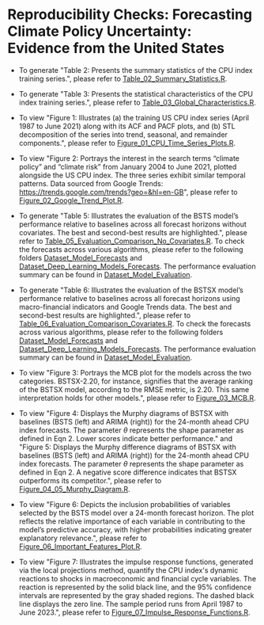 # Reproducibility Checks: Forecasting Climate Policy Uncertainty: Evidence from the United States

* To generate "Table 2: Presents the summary statistics of the CPU index training series.", please refer to [Table_02_Summary_Statistics.R](https://github.com/Donia-212/Forecasting-the-US-Climate-Policy-Uncertainty-using-Bayesian-Machine-Learning/blob/main/Table_02_Summary_Statistics.R).

* To generate "Table 3: Presents the statistical characteristics of the CPU index training series.", please refer to [Table_03_Global_Characteristics.R](https://github.com/Donia-212/Forecasting-the-US-Climate-Policy-Uncertainty-using-Bayesian-Machine-Learning/blob/main/Table_03_Global_Characteristics.R).

* To view "Figure 1: Illustrates (a) the training US CPU index series (April 1987 to June 2021) along with its ACF and PACF plots, and (b) STL decomposition of the series into trend, seasonal, and remainder components.", please refer to [Figure_01_CPU_Time_Series_Plots.R](https://github.com/Donia-212/Forecasting-the-US-Climate-Policy-Uncertainty-using-Bayesian-Machine-Learning/blob/main/Figure_01_CPU_Time_Series_Plots.R).

* To view "Figure 2: Portrays the interest in the search terms “climate policy” and “climate risk” from January 2004 to June 2021, plotted alongside the US CPU index. The three series exhibit similar temporal patterns. Data sourced from
Google Trends: https://trends.google.com/trends?geo=&hl=en-GB", please refer to [Figure_02_Google_Trend_Plot.R](https://github.com/Donia-212/Forecasting-the-US-Climate-Policy-Uncertainty-using-Bayesian-Machine-Learning/blob/main/Figure_02_Google_Trend_Plot.R).

* To generate "Table 5: Illustrates the evaluation of the BSTS model’s performance relative to baselines across all forecast horizons
without covariates. The best and second-best results are highlighted.", please refer to [Table_05_Evaluation_Comparison_No_Covariates.R](https://github.com/Donia-212/Forecasting_Climate_Policy_Uncertainty_Evidence_from_the_United_States/blob/main/Table_05_Evaluation_Comparison_No_Covariates.R). To check the forecasts across various algorithms, please refer to the following folders [Dataset_Model_Forecasts](https://github.com/Donia-212/Forecasting-the-US-Climate-Policy-Uncertainty-using-Bayesian-Machine-Learning/blob/main/Dataset/Dataset_Model_Evaluation/Results%20Combined%20-%20Without%20Covariates.xlsx) and [Dataset_Deep_Learning_Models_Forecasts](https://github.com/Donia-212/Forecasting-the-US-Climate-Policy-Uncertainty-using-Bayesian-Machine-Learning/tree/main/Dataset/Dataset_Deep_Learning_Models_Forecasts/Models%20-%20No%20Covariates). The performance evaluation summary can be found in [Dataset_Model_Evaluation](https://github.com/Donia-212/Forecasting-the-US-Climate-Policy-Uncertainty-using-Bayesian-Machine-Learning/blob/main/Dataset/Dataset_Model_Evaluation/Results%20Combined%20-%20Without%20Covariates.xlsx).

* To generate "Table 6: Illustrates the evaluation of the BSTSX model’s performance relative to baselines across all forecast horizons
using macro-financial indicators and Google Trends data. The best and second-best results are highlighted.", please refer to [Table_06_Evaluation_Comparison_Covariates.R](https://github.com/Donia-212/Forecasting-the-US-Climate-Policy-Uncertainty-using-Bayesian-Machine-Learning/blob/main/Table_06_Evaluation_Comparison_Covariates.R). To check the forecasts across various algorithms, please refer to the following folders [Dataset_Model_Forecasts](https://github.com/Donia-212/Forecasting-the-US-Climate-Policy-Uncertainty-using-Bayesian-Machine-Learning/blob/main/Dataset/Dataset_Model_Evaluation/Results%20Combined%20-%20Covariates.xlsx) and [Dataset_Deep_Learning_Models_Forecasts](https://github.com/Donia-212/Forecasting-the-US-Climate-Policy-Uncertainty-using-Bayesian-Machine-Learning/tree/main/Dataset/Dataset_Deep_Learning_Models_Forecasts/Models%20-%20Macroeconomic%20%2B%20Google). The performance evaluation summary can be found in [Dataset_Model_Evaluation](https://github.com/Donia-212/Forecasting-the-US-Climate-Policy-Uncertainty-using-Bayesian-Machine-Learning/blob/main/Dataset/Dataset_Model_Evaluation/Results%20Combined%20-%20Covariates.xlsx).

* To view "Figure 3: Portrays the MCB plot for the models across the two categories. BSTSX-2.20, for instance, signifies that the average ranking of the BSTSX model, according to the RMSE metric, is 2.20. This same interpretation holds for other models.", please refer to [Figure_03_MCB.R](https://github.com/Donia-212/Forecasting-the-US-Climate-Policy-Uncertainty-using-Bayesian-Machine-Learning/blob/main/Figure_03_MCB.R).

* To view "Figure 4: Displays the Murphy diagrams of BSTSX with baselines (BSTS (left) and ARIMA (right)) for the 24-month ahead CPU index forecasts. The parameter $\theta$ represents the shape parameter as defined in Eqn 2. Lower scores indicate better performance." and "Figure 5: Displays the Murphy difference diagrams of BSTSX with baselines (BSTS (left) and ARIMA (right)) for the 24-month ahead CPU index forecasts. The parameter $\theta$ represents the shape parameter as defined in Eqn 2. A negative score difference indicates that BSTSX outperforms its competitor.", please refer to [Figure_04_05_Murphy_Diagram.R](https://github.com/Donia-212/Forecasting-the-US-Climate-Policy-Uncertainty-using-Bayesian-Machine-Learning/blob/main/Figure_04_05_Murphy_Diagram.R).
  
* To view "Figure 6: Depicts the inclusion probabilities of variables selected by the BSTS model over a 24-month forecast horizon. The plot reflects the relative importance of each variable in contributing to the model’s predictive accuracy, with higher probabilities indicating greater explanatory relevance.", please refer to [Figure_06_Important_Features_Plot.R](https://github.com/Donia-212/Forecasting-the-US-Climate-Policy-Uncertainty-using-Bayesian-Machine-Learning/blob/main/Figure_06_Important_Features_Plot.R).

* To view "Figure 7: Illustrates the impulse response functions, generated via the local projections method, quantify the CPU index's dynamic reactions to shocks in macroeconomic and financial cycle variables. The reaction is represented by the solid black line, and the 95% confidence intervals are represented by the gray shaded regions. The dashed black line displays the zero line. The sample period runs from April 1987 to June 2023.", please refer to [Figure_07_Impulse_Response_Functions.R](https://github.com/Donia-212/Forecasting-the-US-Climate-Policy-Uncertainty-using-Bayesian-Machine-Learning/blob/main/Figure_07_Impulse_Response_Functions.R).
